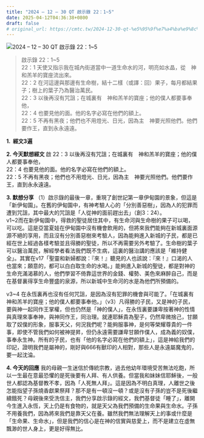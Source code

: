 ```yaml
---
title: "2024 – 12 – 30 QT 啟示錄 22：1~5"
date: 2025-04-12T04:36:38+0800
draft: false
# original_url: https://cmtc.tw/2024-12-30-qt-%e5%95%9f%e7%a4%ba%e9%8c%84-22%ef%bc%9a15
---
```


![2024 – 12 – 30 QT 啟示錄 22：1\~5](/images/qt.jpg  "2024 – 12 – 30 QT 啟示錄 22：1\~5")

> 啟示錄 22：1\~5  
> 22：1 天使又指示我在城內街道當中一道生命水的河，明亮如水晶，從　神和羔羊的寶座流出來。  
> 22：2 在河這邊與那邊有生命樹，結十二樣（或譯：回）果子，每月都結果子；樹上的葉子乃為醫治萬民。  
> 22：3 以後再沒有咒詛；在城裏有　神和羔羊的寶座；他的僕人都要事奉他，  
> 22：4 也要見他的面。他的名字必寫在他們的額上。  
> 22：5 不再有黑夜；他們也不用燈光、日光，因為主　神要光照他們。他們要作王，直到永永遠遠。

**1.  經文3遍**

**2. 今天默想經文**
啟 22：3 以後再沒有咒詛；在城裏有　神和羔羊的寶座；他的僕人都要事奉他，  
22：4 也要見他的面。他的名字必寫在他們的額上。  
22：5 不再有黑夜；他們也不用燈光、日光，因為主　神要光照他們。他們要作王，直到永永遠遠。

**3. 默想分享**
（1）啟示錄的最後一章，重現了創世記第一章伊甸園的景象，但這是「新伊甸園」。在舊的伊甸園中，有神考驗人心的「分別善惡樹」，因為人的犯罪而遭到咒詛，其中最大的咒詛是「人從神的面前趕出去」（創3：24）。  
v1\~2而在新伊甸園中，得救的聖徒居住其中，有生命河與生命樹的果子可以喝，可以吃。這是亞當夏娃在伊甸園中沒有機會飲用的，但將來我們能夠在新城裏面源源不絕的享用，而且沒有分別善惡樹來考驗人，因為能夠進入新城的子民，都是已經在世上經過各樣考驗並且得勝的聖徒，所以不再需要另外考驗了。生命樹的葉子可以醫治萬民，解經學者看法我們既不生病，這裏的醫治講的應該是「維持健全」。其實在v17「聖靈和新婦都說：『來！』聽見的人也該說：『來！』口渴的人也當來；願意的，都可以白白取生命的水喝。」能夠進入新城的聖徒，都是對神的生命充滿渴慕的人，他們學習不倚靠這世界的金錢、權勢、美色來麻醉自己，而是在基督裏得享生命豐盛的泉源，所以新城中生命河的水是為他們所預備的。

v3\~4 在永恆裏再也沒有任何咒詛，是因為沒有犯罪的機會與可能了。「在城裏有 神和羔羊的寶座；他的僕人都要事奉他。」（v3）凡得勝的子民，又是神的子民，要與神一起同作王掌權，但也仍然是「神的僕人」，在永恆裏要謙卑按著神的性情與真理來事奉神，與神同作王，同治理。就連耶穌貴為聖子，仍然卑微捨己，甘願取了奴僕的形象，服事天父，何況我們呢？能夠服事神，是何等榮耀尊貴的一件事，即使不管我們如何被神提昇，但仍永遠需要謙卑甘願作僕人，成為義的奴僕，事奉永生神。所有的子民，也有「他的名字必寫在他們的額上」，這是神給我們的印記，證明我們是屬神的，剛好與666有獸印的人相對，那些人是永遠屬魔鬼的，要一起沈淪。

**4. 今天的回應**
我的母親一生迷信於傳統宗教，過去他幼年環境受苦無法吃飽，所以一生最在意最恐懼的是死後要有人拜、有人供養。但當我和妹妹信耶穌後，一般世人都認為基督教不孝，因為「人死無人拜」。這是因為不明白真理，人離世之後怎能指望子孫燒香獻果祭拜？那不是有一頓沒一頓？或是沒有子孫的豈不是死後繼續餓死？母親後來受洗信主，我們分享啟示錄的經文，我們基督徒「睡了」，離開今生進入永恆，天上仍是有食物的，就是天父為我們預備的生命果與生命水。子孫不用養我們，因為將來我們是靠天父在養。雖然我們無法理解天上的事或什麼是「生命果、生命水」，但是我們的信心是在神的信實與慈愛上，而不是建立在虛無飄渺的世人身上，更是好得無比。
